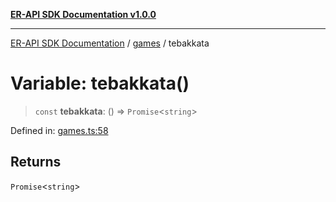 [**ER-API SDK Documentation v1.0.0**](../../../../README.md)

***

[ER-API SDK Documentation](../../../../globals.md) / [games](../README.md) / tebakkata

# Variable: tebakkata()

> `const` **tebakkata**: () => `Promise`\<`string`\>

Defined in: [games.ts:58](https://github.com/ErBots/Er-Api-Sdk/blob/d22ccb9660609171ce2e445efde8af74d36b3c66/src/games.ts#L58)

## Returns

`Promise`\<`string`\>
